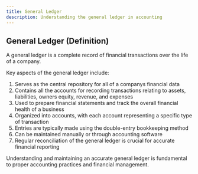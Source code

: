 ```yaml
---
title: General Ledger
description: Understanding the general ledger in accounting
---
```

## General Ledger (Definition)
A general ledger is a complete record of financial transactions over the life of a company.

Key aspects of the general ledger include:
1. Serves as the central repository for all of a companys financial data
2. Contains all the accounts for recording transactions relating to assets, liabilities, owners equity, revenue, and expenses
3. Used to prepare financial statements and track the overall financial health of a business
4. Organized into accounts, with each account representing a specific type of transaction
5. Entries are typically made using the double-entry bookkeeping method
6. Can be maintained manually or through accounting software
7. Regular reconciliation of the general ledger is crucial for accurate financial reporting

Understanding and maintaining an accurate general ledger is fundamental to proper accounting practices and financial management.